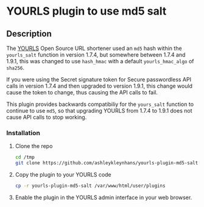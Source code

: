 # YOURLS plugin to use md5 salt

## Description

The [YOURLS](https://github.com/YOURLS/YOURLS) Open Source URL shortener used
an `md5` hash within the `yourls_salt` function in version 1.7.4, but somewhere
between 1.7.4 and 1.9.1, this was changed to use `hash_hmac` with a default
`yourls_hmac_algo` of `sha256`.

If you were using the Secret signature token for Secure passwordless API
calls in version 1.7.4 and then upgraded to version 1.9.1, this change would
cause the token to change, thus causing the API calls to fail.

This plugin provides backwards compatibiliy for the `yours_salt` function to
continue to use `md5`, so that upgrading YOURLS from 1.7.4 to 1.9.1 does not
cause API calls to stop working.

### Installation

1.  Clone the repo
    ```bash
    cd /tmp
    git clone https://github.com/ashleykleynhans/yourls-plugin-md5-salt.git
    ```
2.  Copy the plugin to your YOURLS code
    ```bash
    cp -r yourls-plugin-md5-salt /var/www/html/user/plugins
    ```
3.  Enable the plugin in the YOURLS admin interface in your web browser.
